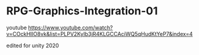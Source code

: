 # RPG-Graphics-Integration-01
 youtube
 https://www.youtube.com/watch?v=COckHIIO8vk&list=PLPV2KyIb3jR4KLGCCAciWQ5qHudKtYeP7&index=4
 
 edited for unity 2020

